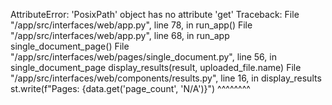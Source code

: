 AttributeError: 'PosixPath' object has no attribute 'get'
Traceback:
File "/app/src/interfaces/web/app.py", line 78, in <module>
    run_app()
File "/app/src/interfaces/web/app.py", line 68, in run_app
    single_document_page()
File "/app/src/interfaces/web/pages/single_document.py", line 56, in single_document_page
    display_results(result, uploaded_file.name)
File "/app/src/interfaces/web/components/results.py", line 16, in display_results
    st.write(f"Pages: {data.get('page_count', 'N/A')}")
                       ^^^^^^^^
